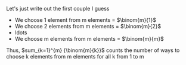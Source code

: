 Let's just write out the first couple I guess

<ul>
<li> We choose 1 element from m elements = $\binom{m}{1}$
<li> We choose 2 elements from m elements = $\binom{m}{2}$
<li> ldots
<li> We choose m elements from m elements = $\binom{m}{m}$
</ul>
Thus, $sum_{k=1}^{m} {\binom{m}{k}}$ counts the number of ways to choose k elements from m elements for all k from 1 to m
